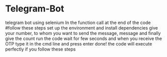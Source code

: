 # Telegram-Bot
telegram bot using selenium
In the function call at the end of the code 
#follow these steps
set up the environment and install dependencies
give your number, to whom you want to send the message, message and finally give the count
run the code 
wait for few seconds and when you receive the OTP type it in the cmd line and press enter
done! the code will execute perfectly if you follow these steps


